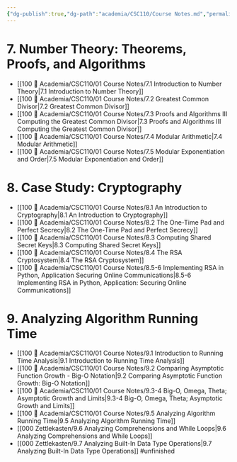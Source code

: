```yaml
---
{"dg-publish":true,"dg-path":"academia/CSC110/Course Notes.md","permalink":"/academia/csc-110/course-notes/","created":"2023-10-21T21:07:21.554-04:00","updated":"2023-11-12T22:05:03.405-05:00"}
---
```



# 7. Number Theory: Theorems, Proofs, and Algorithms
- [[100 📒 Academia/CSC110/01 Course Notes/7.1 Introduction to Number Theory\|7.1 Introduction to Number Theory]]
- [[100 📒 Academia/CSC110/01 Course Notes/7.2 Greatest Common Divisor\|7.2 Greatest Common Divisor]]
- [[100 📒 Academia/CSC110/01 Course Notes/7.3 Proofs and Algorithms III Computing the Greatest Common Divisor\|7.3 Proofs and Algorithms III Computing the Greatest Common Divisor]]
- [[100 📒 Academia/CSC110/01 Course Notes/7.4 Modular Arithmetic\|7.4 Modular Arithmetic]]
- [[100 📒 Academia/CSC110/01 Course Notes/7.5 Modular Exponentiation and Order\|7.5 Modular Exponentiation and Order]]

# 8. Case Study: Cryptography
- [[100 📒 Academia/CSC110/01 Course Notes/8.1 An Introduction to Cryptography\|8.1 An Introduction to Cryptography]]
- [[100 📒 Academia/CSC110/01 Course Notes/8.2 The One-Time Pad and Perfect Secrecy\|8.2 The One-Time Pad and Perfect Secrecy]]
- [[100 📒 Academia/CSC110/01 Course Notes/8.3 Computing Shared Secret Keys\|8.3 Computing Shared Secret Keys]]
- [[100 📒 Academia/CSC110/01 Course Notes/8.4 The RSA Cryptosystem\|8.4 The RSA Cryptosystem]]
- [[100 📒 Academia/CSC110/01 Course Notes/8.5-6 Implementing RSA in Python, Application Securing Online Communications\|8.5-6 Implementing RSA in Python, Application: Securing Online Communications]]

# 9. Analyzing Algorithm Running Time
- [[100 📒 Academia/CSC110/01 Course Notes/9.1 Introduction to Running Time Analysis\|9.1 Introduction to Running Time Analysis]]
- [[100 📒 Academia/CSC110/01 Course Notes/9.2 Comparing Asymptotic Function Growth - Big-O Notation\|9.2 Comparing Asymptotic Function Growth: Big-O Notation]]
- [[100 📒 Academia/CSC110/01 Course Notes/9.3-4 Big-O, Omega, Theta; Asymptotic Growth and Limits\|9.3-4 Big-O, Omega, Theta; Asymptotic Growth and Limits]]
- [[100 📒 Academia/CSC110/01 Course Notes/9.5 Analyzing Algorithm Running Time\|9.5 Analyzing Algorithm Running Time]]
- [[000 Zettlekasten/9.6 Analyzing Comprehensions and While Loops\|9.6 Analyzing Comprehensions and While Loops]]
- [[000 Zettlekasten/9.7 Analyzing Built-In Data Type Operations\|9.7 Analyzing Built-In Data Type Operations]] #unfinished